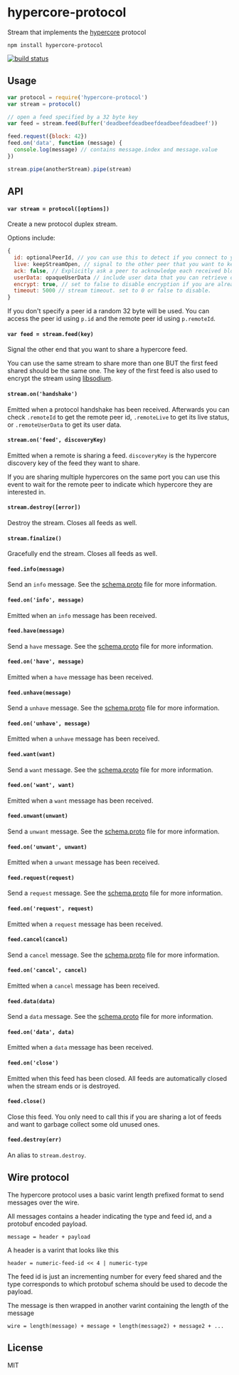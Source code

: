 # hypercore-protocol

Stream that implements the [hypercore](https://github.com/mafintosh/hypercore) protocol

```
npm install hypercore-protocol
```

[![build status](https://travis-ci.org/mafintosh/hypercore-protocol.svg?branch=master)](https://travis-ci.org/mafintosh/hypercore-protocol)

## Usage

``` js
var protocol = require('hypercore-protocol')
var stream = protocol()

// open a feed specified by a 32 byte key
var feed = stream.feed(Buffer('deadbeefdeadbeefdeadbeefdeadbeef'))

feed.request({block: 42})
feed.on('data', function (message) {
  console.log(message) // contains message.index and message.value
})

stream.pipe(anotherStream).pipe(stream)
```

## API

#### `var stream = protocol([options])`

Create a new protocol duplex stream.

Options include:

``` js
{
  id: optionalPeerId, // you can use this to detect if you connect to yourself
  live: keepStreamOpen, // signal to the other peer that you want to keep this stream open forever
  ack: false, // Explicitly ask a peer to acknowledge each received block
  userData: opaqueUserData // include user data that you can retrieve on handshake
  encrypt: true, // set to false to disable encryption if you are already piping through a encrypted stream
  timeout: 5000 // stream timeout. set to 0 or false to disable.
}
```

If you don't specify a peer id a random 32 byte will be used.
You can access the peer id using `p.id` and the remote peer id using `p.remoteId`.

#### `var feed = stream.feed(key)`

Signal the other end that you want to share a hypercore feed.

You can use the same stream to share more than one BUT the first feed shared
should be the same one. The key of the first feed is also used to encrypt the stream using [libsodium](https://github.com/mafintosh/sodium-native#crypto_stream_xorcipher-message-nonce-key).

#### `stream.on('handshake')`

Emitted when a protocol handshake has been received. Afterwards you can check `.remoteId` to get the remote peer id, `.remoteLive` to get its live status, or `.remoteUserData` to get its user data.

#### `stream.on('feed', discoveryKey)`

Emitted when a remote is sharing a feed. `discoveryKey` is the hypercore discovery key of the feed they want to share.

If you are sharing multiple hypercores on the same port you can use this event to wait for the remote peer to indicate which hypercore
they are interested in.

#### `stream.destroy([error])`

Destroy the stream. Closes all feeds as well.

#### `stream.finalize()`

Gracefully end the stream. Closes all feeds as well.

#### `feed.info(message)`

Send an `info` message. See the [schema.proto](schema.proto) file for more information.

#### `feed.on('info', message)`

Emitted when an `info` message has been received.

#### `feed.have(message)`

Send a `have` message. See the [schema.proto](schema.proto) file for more information.

#### `feed.on('have', message)`

Emitted when a `have` message has been received.

#### `feed.unhave(message)`

Send a `unhave` message. See the [schema.proto](schema.proto) file for more information.

#### `feed.on('unhave', message)`

Emitted when a `unhave` message has been received.

#### `feed.want(want)`

Send a `want` message. See the [schema.proto](schema.proto) file for more information.

#### `feed.on('want', want)`

Emitted when a `want` message has been received.

#### `feed.unwant(unwant)`

Send a `unwant` message. See the [schema.proto](schema.proto) file for more information.

#### `feed.on('unwant', unwant)`

Emitted when a `unwant` message has been received.

#### `feed.request(request)`

Send a `request` message. See the [schema.proto](schema.proto) file for more information.

#### `feed.on('request', request)`

Emitted when a `request` message has been received.

#### `feed.cancel(cancel)`

Send a `cancel` message. See the [schema.proto](schema.proto) file for more information.

#### `feed.on('cancel', cancel)`

Emitted when a `cancel` message has been received.

#### `feed.data(data)`

Send a `data` message. See the [schema.proto](schema.proto) file for more information.

#### `feed.on('data', data)`

Emitted when a `data` message has been received.

#### `feed.on('close')`

Emitted when this feed has been closed. All feeds are automatically closed when the stream ends or is destroyed.

#### `feed.close()`

Close this feed. You only need to call this if you are sharing a lot of feeds and want to garbage collect some old unused ones.

#### `feed.destroy(err)`

An alias to `stream.destroy`.

## Wire protocol

The hypercore protocol uses a basic varint length prefixed format to send messages over the wire.

All messages contains a header indicating the type and feed id, and a protobuf encoded payload.

```
message = header + payload
```

A header is a varint that looks like this

```
header = numeric-feed-id << 4 | numeric-type
```

The feed id is just an incrementing number for every feed shared and the type corresponds to which protobuf schema should be used to decode the payload.

The message is then wrapped in another varint containing the length of the message

```
wire = length(message) + message + length(message2) + message2 + ...
```

## License

MIT
